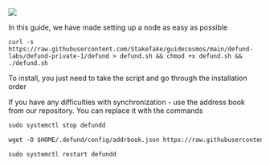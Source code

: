 ![](https://i.yapx.ru/RTuEU.jpg)


In this guide, we have made setting up a node as easy as possible

    curl -s https://raw.githubusercontent.com/StakeTake/guidecosmos/main/defund-labs/defund-private-1/defund > defund.sh && chmod +x defund.sh && ./defund.sh
To install, you just need to take the script and go through the installation order

If you have any difficulties with synchronization - use the address book from our repository. You can replace it with the commands
```html
sudo systemctl stop defundd

wget -O $HOME/.defund/config/addrbook.json https://raw.githubusercontent.com/sowell-owen/defund-addrbook/main/addrbook.json

sudo systemctl restart defundd
```
